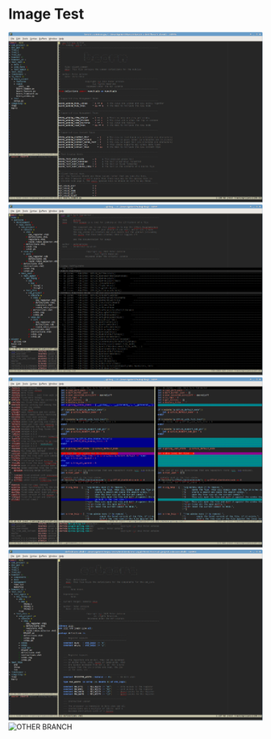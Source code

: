 Image Test
==========

![](images/annotations.png?raw=true)
![](images/changes_only.png?raw=true)
![](images/log_windows.png?raw=true)
![](images/sub_repos.png?raw=true)
![OTHER BRANCH](stuuffs/blob/images/pngs/other.png?raw=true)
